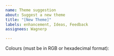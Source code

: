 ```yaml
---
name: Theme suggestion
about: Suggest a new theme
title: "[New Theme]"
labels: enhancement, Ideas, Feedback
assignees: Wagnerp

---
```


Colours (must be in RGB or hexadecimal format):
